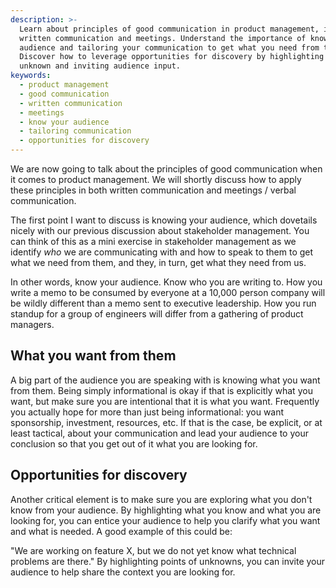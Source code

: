 ```yaml
---
description: >-
  Learn about principles of good communication in product management, including
  written communication and meetings. Understand the importance of knowing your
  audience and tailoring your communication to get what you need from them.
  Discover how to leverage opportunities for discovery by highlighting areas of
  unknown and inviting audience input.
keywords:
  - product management
  - good communication
  - written communication
  - meetings
  - know your audience
  - tailoring communication
  - opportunities for discovery
---
```


We are now going to talk about the principles of good communication when it comes to product management. We will shortly discuss how to apply these principles in both written communication and meetings / verbal communication.

The first point I want to discuss is knowing your audience, which dovetails nicely with our previous discussion about stakeholder management. You can think of this as a mini exercise in stakeholder management as we identify _who_ we are communicating with and how to speak to them to get what we need from them, and they, in turn, get what they need from us.

In other words, know your audience. Know who you are writing to. How you write a memo to be consumed by everyone at a 10,000 person company will be wildly different than a memo sent to executive leadership. How you run standup for a group of engineers will differ from a gathering of product managers.

## What you want from them

A big part of the audience you are speaking with is knowing what you want from them. Being simply informational is okay if that is explicitly what you want, but make sure you are intentional that it is what you want. Frequently you actually hope for more than just being informational: you want sponsorship, investment, resources, etc. If that is the case, be explicit, or at least tactical, about your communication and lead your audience to your conclusion so that you get out of it what you are looking for.

## Opportunities for discovery

Another critical element is to make sure you are exploring what you don't know from your audience. By highlighting what you know and what you are looking for, you can entice your audience to help you clarify what you want and what is needed. A good example of this could be:

"We are working on feature X, but we do not yet know what technical problems are there." By highlighting points of unknowns, you can invite your audience to help share the context you are looking for.
